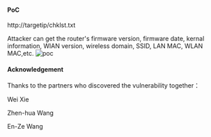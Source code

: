 #### PoC
http://targetip/chklst.txt

Attacker can get the router's firmware version, firmware date, kernal information, WlAN version, wireless domain, SSID, LAN MAC, WLAN MAC,etc.
![poc](https://github.com/dahua966/Routers-vuls/blob/master/DAP-1320/chklist.jpg)

#### Acknowledgement
Thanks to the partners who discovered the vulnerability together：

Wei Xie

Zhen-hua Wang

En-Ze Wang